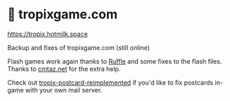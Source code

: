 # 🌴 tropixgame.com

https://tropix.hotmilk.space

Backup and fixes of tropixgame.com (still online)

Flash games work again thanks to [Ruffle](https://ruffle.rs) and some fixes to the flash files. Thanks to [cmtaz.net](https://cmtaz.net) for the extra help.

Check out [tropix-postcard-reimplemented](https://github.com/makinori/tropix-postcard-reimplemented) if you'd like to fix postcards in-game with your own mail server.
